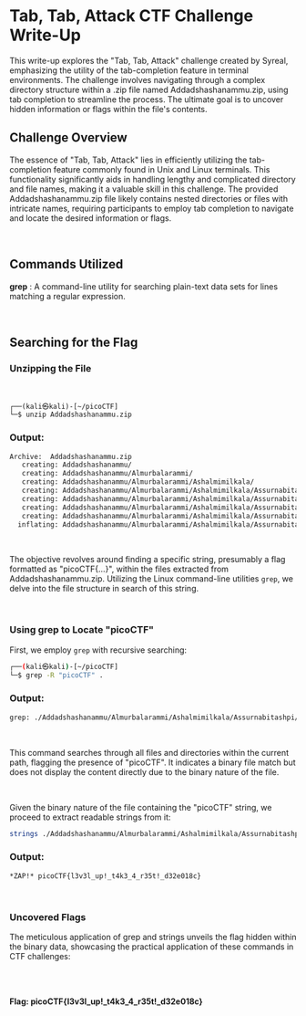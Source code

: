 # Tab, Tab, Attack CTF Challenge Write-Up

This write-up explores the "Tab, Tab, Attack" challenge created by Syreal, emphasizing the utility of the tab-completion feature in terminal environments. The challenge involves navigating through a complex directory structure within a .zip file named Addadshashanammu.zip, using tab completion to streamline the process. The ultimate goal is to uncover hidden information or flags within the file's contents.

## Challenge Overview

The essence of "Tab, Tab, Attack" lies in efficiently utilizing the tab-completion feature commonly found in Unix and Linux terminals. This functionality significantly aids in handling lengthy and complicated directory and file names, making it a valuable skill in this challenge. The provided Addadshashanammu.zip file likely contains nested directories or files with intricate names, requiring participants to employ tab completion to navigate and locate the desired information or flags.

<br>

## Commands Utilized

**grep** : A command-line utility for searching plain-text data sets for lines matching a regular expression.

<br>

## Searching for the Flag

### Unzipping the File

<br>

```
┌──(kali㉿kali)-[~/picoCTF]
└─$ unzip Addadshashanammu.zip
```

### Output:
```bash
Archive:  Addadshashanammu.zip
   creating: Addadshashanammu/
   creating: Addadshashanammu/Almurbalarammi/
   creating: Addadshashanammu/Almurbalarammi/Ashalmimilkala/
   creating: Addadshashanammu/Almurbalarammi/Ashalmimilkala/Assurnabitashpi/
   creating: Addadshashanammu/Almurbalarammi/Ashalmimilkala/Assurnabitashpi/Maelkashishi/
   creating: Addadshashanammu/Almurbalarammi/Ashalmimilkala/Assurnabitashpi/Maelkashishi/Onnissiralis/
   creating: Addadshashanammu/Almurbalarammi/Ashalmimilkala/Assurnabitashpi/Maelkashishi/Onnissiralis/Ularradallaku/
  inflating: Addadshashanammu/Almurbalarammi/Ashalmimilkala/Assurnabitashpi/Maelkashishi/Onnissiralis/Ularradallaku/fang-of-haynekhtnamet
```

<br>

The objective revolves around finding a specific string, presumably a flag formatted as "picoCTF{...}", within the files extracted from Addadshashanammu.zip. Utilizing the Linux command-line utilities `grep`, we delve into the file structure in search of this string.

<br>

### Using grep to Locate "picoCTF"

First, we employ `grep` with recursive searching:

```bash
┌──(kali㉿kali)-[~/picoCTF]
└─$ grep -R "picoCTF" .
```

### Output:
```bash
grep: ./Addadshashanammu/Almurbalarammi/Ashalmimilkala/Assurnabitashpi/Maelkashishi/Onnissiralis/Ularradallaku/fang-of-haynekhtnamet: binary file matches
```

<br>

This command searches through all files and directories within the current path, flagging the presence of "picoCTF". It indicates a binary file match but does not display the content directly due to the binary nature of the file.

<br>

Given the binary nature of the file containing the "picoCTF" string, we proceed to extract readable strings from it:

```bash
strings ./Addadshashanammu/Almurbalarammi/Ashalmimilkala/Assurnabitashpi/Maelkashishi/Onnissiralis/Ularradallaku/fang-of-haynekhtnamet | grep "picoCTF"
```

### Output:
```bash
*ZAP!* picoCTF{l3v3l_up!_t4k3_4_r35t!_d32e018c}
```

<br>

### Uncovered Flags
The meticulous application of grep and strings unveils the flag hidden within the binary data, showcasing the practical application of these commands in CTF challenges:

<br>
<br>

**Flag: picoCTF{l3v3l_up!_t4k3_4_r35t!_d32e018c}**
